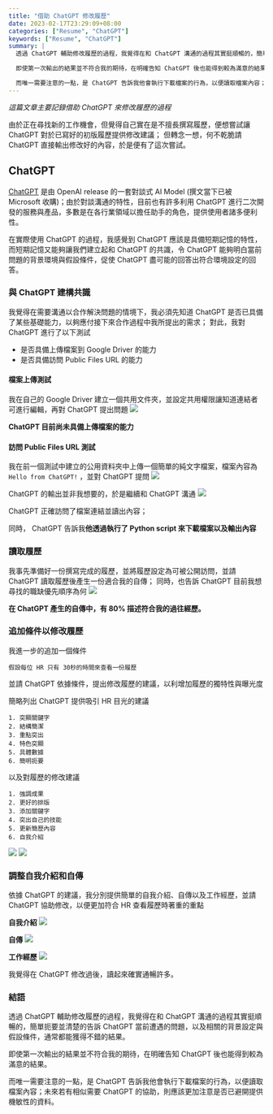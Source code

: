 ```yaml
---
title: "借助 ChatGPT 修改履歷"
date: 2023-02-17T23:29:09+08:00
categories: ["Resume", "ChatGPT"]
keywords: ["Resume", "ChatGPT"]
summary: |
  透過 ChatGPT 輔助修改履歷的過程，我覺得在和 ChatGPT 溝通的過程其實挺順暢的，簡單扼要並清楚的告訴 ChatGPT 當前遭遇的問題，以及相關的背景設定與假設條件，通常都能獲得不錯的結果。

  即使第一次輸出的結果並不符合我的期待，在明確告知 ChatGPT 後也能得到較為滿意的結果。

  而唯一需要注意的一點，是 ChatGPT 告訴我他會執行下載檔案的行為，以便讀取檔案內容；未來若有相似需要 ChatGPT 的協助，則應該更加注意是否已避開提供機敏性的資料。
---
```

*這篇文章主要記錄借助 ChatGPT 來修改履歷的過程*

由於正在尋找新的工作機會，但覺得自己實在是不擅長撰寫履歷，便想嘗試讓 ChatGPT 對於已寫好的初版履歷提供修改建議；
但轉念一想，何不乾脆請 ChatGPT 直接輸出修改好的內容，於是便有了這次嘗試。


## ChatGPT
[ChatGPT](https://openai.com/blog/chatgpt/) 是由 OpenAI release 的一套對談式 AI Model (撰文當下已被 Microsoft 收購)；由於對談溝通的特性，目前也有許多利用 ChatGPT 進行二次開發的服務與產品，多數是在各行業領域以擔任助手的角色，提供使用者諸多便利性。

在實際使用 ChatGPT 的過程，我感覺到 ChatGPT 應該是具備短期記憶的特性，而短期記憶又能夠讓我們建立起和 ChatGPT 的共識，令 ChatGPT 能夠明白當前問題的背景環境與假設條件，促使 ChatGPT 盡可能的回答出符合環境設定的回答。

### 與 ChatGPT 建構共識
我覺得在需要溝通以合作解決問題的情境下，我必須先知道 ChatGPT 是否已具備了某些基礎能力，以夠應付接下來合作過程中我所提出的需求；
對此，我對 ChatGPT 進行了以下測試

- 是否具備上傳檔案到 Google Driver 的能力
- 是否具備訪問 Public Files URL 的能力

#### 檔案上傳測試
我在自己的 Google Driver 建立一個共用文件夾，並設定共用權限讓知道連結者可進行編輯，再對 ChatGPT 提出問題
![](/images/chatgpt/resume/upload_test.png)

**ChatGPT 目前尚未具備上傳檔案的能力**

#### 訪問 Public Files URL 測試
我在前一個測試中建立的公用資料夾中上傳一個簡單的純文字檔案，檔案內容為 `Hello from ChatGPT!` ，並對 ChatGPT 提問
![](/images/chatgpt/resume/access_public_file_test_1.png)

ChatGPT 的輸出並非我想要的，於是繼續和 ChatGPT 溝通
![](/images/chatgpt/resume/access_public_file_test_2.png)

ChatGPT 正確訪問了檔案連結並讀出內容；

同時， ChatGPT 告訴我**他透過執行了 Python script 來下載檔案以及輸出內容**

### 讀取履歷
我事先準備好一份撰寫完成的履歷，並將履歷設定為可被公開訪問，並請 ChatGPT 讀取履歷後產生一份適合我的自傳；
同時，也告訴 ChatGPT 目前我想尋找的職缺優先順序為何
![](/images/chatgpt/resume/chatgpt_biography.png)

**在 ChatGPT 產生的自傳中，有 80% 描述符合我的過往經歷。**

### 追加條件以修改履歷
我進一步的追加一個條件
```text
假設每位 HR 只有 30秒的時間來查看一份履歷
```
並請 ChatGPT 依據條件，提出修改履歷的建議，以利增加履歷的獨特性與曝光度

簡略列出 ChatGPT 提供吸引 HR 目光的建議
```
1. 突顯關鍵字
2. 結構簡潔
3. 重點突出
4. 特色突顯
5. 具體數據
6. 簡明扼要
```

以及對履歷的修改建議
```
1. 強調成果
2. 更好的排版
3. 添加關鍵字
4. 突出自己的技能
5. 更新簡歷內容
6. 自我介紹
```

![](/images/chatgpt/resume/recommend_1.png)
![](/images/chatgpt/resume/recommend_2.png)


### 調整自我介紹和自傳
依據 ChatGPT 的建議，我分別提供簡單的自我介紹、自傳以及工作經歷，並請 ChatGPT 協助修改，以便更加符合 HR 查看履歷時著重的重點

**自我介紹**
![](/images/chatgpt/resume/self_introduce.png)


**自傳**
![](/images/chatgpt/resume/biography.png)


**工作經歷**
![](/images/chatgpt/resume/work_experience.png)


我覺得在 ChatGPT 修改過後，讀起來確實通暢許多。

### 結語
透過 ChatGPT 輔助修改履歷的過程，我覺得在和 ChatGPT 溝通的過程其實挺順暢的，簡單扼要並清楚的告訴 ChatGPT 當前遭遇的問題，以及相關的背景設定與假設條件，通常都能獲得不錯的結果。

即使第一次輸出的結果並不符合我的期待，在明確告知 ChatGPT 後也能得到較為滿意的結果。

而唯一需要注意的一點，是 ChatGPT 告訴我他會執行下載檔案的行為，以便讀取檔案內容；未來若有相似需要 ChatGPT 的協助，則應該更加注意是否已避開提供機敏性的資料。

